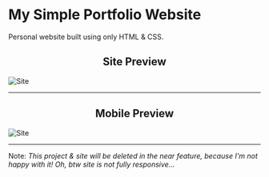 # My Simple Portfolio Website
Personal website built using only HTML &amp; CSS. 

<h2 align="center">Site Preview</h2>

![Site](./site.gif)

<hr/>

<h2 align="center">Mobile Preview</h2>

![Site](./mobile.gif)

<hr/>

Note: _This project & site will be deleted in the near feature, because I'm not happy with it! Oh, btw site is not fully responsive..._